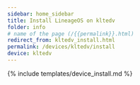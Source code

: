 ```yaml
---
sidebar: home_sidebar
title: Install LineageOS on kltedv
folder: info
# name of the page (/{{permalink}}.html)
redirect_from: kltedv_install.html
permalink: /devices/kltedv/install
device: kltedv
---
```

{% include templates/device_install.md %}
